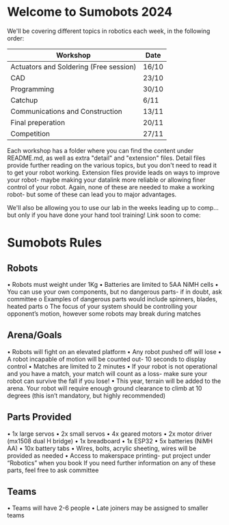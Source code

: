 # Welcome to Sumobots 2024
We'll be covering different topics in robotics each week, in the following order:

Workshop | Date
--- | --- 
Actuators and Soldering (Free session) | 16/10 
CAD |23/10
Programming|30/10
Catchup|6/11
Communications and Construction |13/11
Final preperation |20/11
Competition|27/11

Each workshop has a folder where you can find the content under README.md, as well as extra "detail" and "extension" files. Detail files provide further reading on the various topics, but you don't need to read it to get your robot working. Extension files provide leads on ways to improve your robot- maybe making your datalink more reliable or allowing finer control of your robot. Again, none of these are needed to make a working robot- but some of these can lead you to major advantages.

We'll also be allowing you to use our lab in the weeks leading up to comp... but only if you have done your hand tool training! Link soon to come:


# Sumobots Rules
## Robots 
•	Robots must weight under 1Kg
•	Batteries are limited to 5AA NiMH cells
•	You can use your own components, but no dangerous parts- if in doubt, ask committee
o	Examples of dangerous parts would include spinners, blades, heated parts
o	The focus of your system should be controlling your opponent’s motion, however some robots may break during matches
## Arena/Goals
•	Robots will fight on an elevated platform
•	Any robot pushed off will lose
•	A robot incapable of motion will be counted out- 10 seconds to display control
•	Matches are limited to 2 minutes
•	If your robot is not operational and you have a match, your match will count as a loss- make sure your robot can survive the fall if you lose!
•	This year, terrain will be added to the arena. Your robot will require enough ground clearance to climb at 10 degrees (this isn’t mandatory, but highly recommended)
## Parts Provided
•	1x large servos
•	2x small servos 
•	4x geared motors
•	2x motor driver (mx1508 dual H bridge)
•	1x breadboard
•	1x ESP32
•	5x batteries (NiMH AA)
•	10x battery tabs
•	Wires, bolts, acrylic sheeting, wires will be provided as needed
•	Access to makerspace printing- put project under “Robotics” when you book
If you need further information on any of these parts, feel free to ask committee
## Teams
•	Teams will have 2-6 people
•	Late joiners may be assigned to smaller teams
